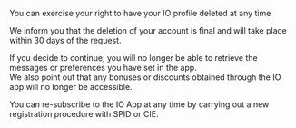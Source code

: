 You can exercise your right to have your IO profile deleted at any time

We inform you that the deletion of your account is final and will take place within 30 days of the request.

If you decide to continue, you will no longer be able to retrieve the messages or preferences you have set in the app.  
We also point out that any bonuses or discounts obtained through the IO app will no longer be accessible.

You can re-subscribe to the IO App at any time by carrying out a new registration procedure with SPID or CIE.